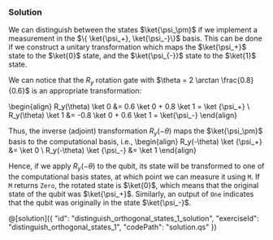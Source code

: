 ### Solution
We can distinguish between the states $\ket{\psi_\pm}$ if we implement a measurement in the $\{ \ket{\psi_+}, \ket{\psi_-}\}$ basis. This can be done if we construct a unitary transformation which maps the $\ket{\psi_+}$ state to the $\ket{0}$ state, and the $\ket{\psi_{-}}$ state to the $\ket{1}$ state. 

We can notice that the $R_y$ rotation gate with $\theta = 2 \arctan \frac{0.8}{0.6}$ is an appropriate transformation:

\begin{align}
R_y(\theta) \ket 0 &= 0.6 \ket 0 + 0.8 \ket 1 = \ket {\psi_+} \\
R_y(\theta) \ket 1 &= -0.8 \ket 0 + 0.6 \ket 1 = \ket{\psi_-}
\end{align}

Thus, the inverse (adjoint) transformation $R_y(-\theta)$ maps the $\ket{\psi_\pm}$ basis to the computational basis, i.e.,
\begin{align}
R_y(-\theta) \ket {\psi_+} &= \ket 0 \\
R_y(-\theta) \ket {\psi_-} &= \ket 1
\end{align}

Hence, if we apply $R_y(-\theta)$ to the qubit, its state will be transformed to one of the computational basis states, at which point we can measure it using `M`. If `M` returns `Zero`, the rotated state is $\ket{0}$, which means that the original state of the qubit was $\ket{\psi_+}$. Similarly, an output of `One` indicates that the qubit was originally in the state $\ket{\psi_-}$. 

@[solution]({
"id": "distinguish_orthogonal_states_1_solution",
"exerciseId": "distinguish_orthogonal_states_1",
"codePath": "solution.qs"
})

